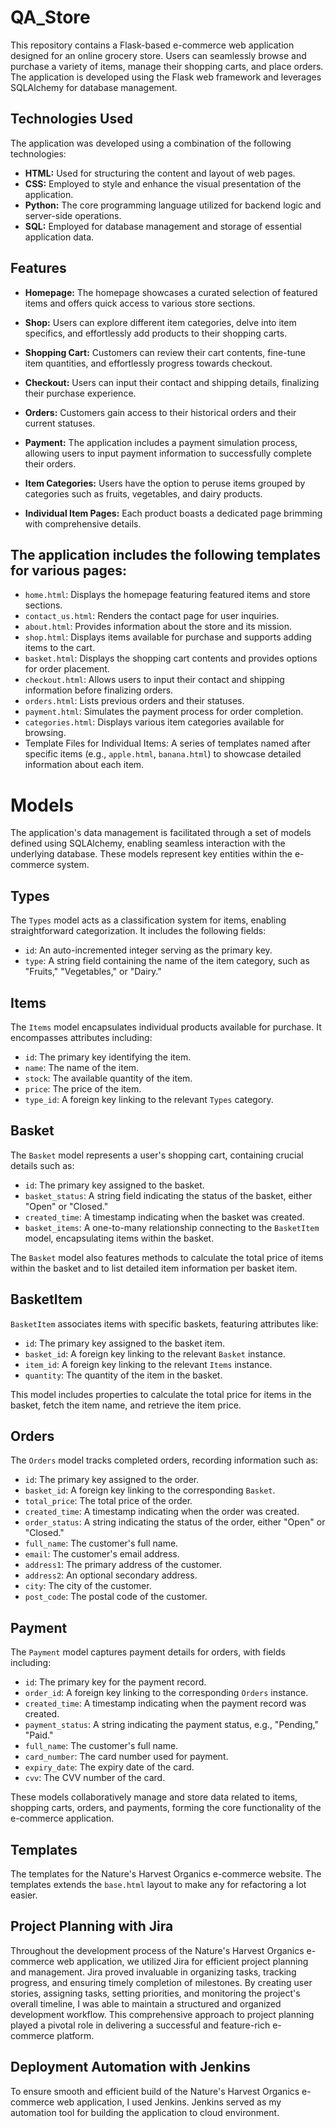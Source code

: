 # QA_Store

This repository contains a Flask-based e-commerce web application designed for an online grocery store. Users can seamlessly browse and purchase a variety of items, manage their shopping carts, and place orders. The application is developed using the Flask web framework and leverages SQLAlchemy for database management.

## Technologies Used

The application was developed using a combination of the following technologies:

- **HTML:** Used for structuring the content and layout of web pages.
- **CSS:** Employed to style and enhance the visual presentation of the application.
- **Python:** The core programming language utilized for backend logic and server-side operations.
- **SQL:** Employed for database management and storage of essential application data.

## Features

- **Homepage:** The homepage showcases a curated selection of featured items and offers quick access to various store sections.

- **Shop:** Users can explore different item categories, delve into item specifics, and effortlessly add products to their shopping carts.

- **Shopping Cart:** Customers can review their cart contents, fine-tune item quantities, and effortlessly progress towards checkout.

- **Checkout:** Users can input their contact and shipping details, finalizing their purchase experience.

- **Orders:** Customers gain access to their historical orders and their current statuses.

- **Payment:** The application includes a payment simulation process, allowing users to input payment information to successfully complete their orders.

- **Item Categories:** Users have the option to peruse items grouped by categories such as fruits, vegetables, and dairy products.

- **Individual Item Pages:** Each product boasts a dedicated page brimming with comprehensive details.

## The application includes the following templates for various pages:

- `home.html`: Displays the homepage featuring featured items and store sections.
- `contact_us.html`: Renders the contact page for user inquiries.
- `about.html`: Provides information about the store and its mission.
- `shop.html`: Displays items available for purchase and supports adding items to the cart.
- `basket.html`: Displays the shopping cart contents and provides options for order placement.
- `checkout.html`: Allows users to input their contact and shipping information before finalizing orders.
- `orders.html`: Lists previous orders and their statuses.
- `payment.html`: Simulates the payment process for order completion.
- `categories.html`: Displays various item categories available for browsing.
- Template Files for Individual Items: A series of templates named after specific items (e.g., `apple.html`, `banana.html`) to showcase detailed information about each item.

# Models

The application's data management is facilitated through a set of models defined using SQLAlchemy, enabling seamless interaction with the underlying database. These models represent key entities within the e-commerce system.

## Types

The `Types` model acts as a classification system for items, enabling straightforward categorization. It includes the following fields:

- `id`: An auto-incremented integer serving as the primary key.
- `type`: A string field containing the name of the item category, such as "Fruits," "Vegetables," or "Dairy."

## Items

The `Items` model encapsulates individual products available for purchase. It encompasses attributes including:

- `id`: The primary key identifying the item.
- `name`: The name of the item.
- `stock`: The available quantity of the item.
- `price`: The price of the item.
- `type_id`: A foreign key linking to the relevant `Types` category.

## Basket

The `Basket` model represents a user's shopping cart, containing crucial details such as:

- `id`: The primary key assigned to the basket.
- `basket_status`: A string field indicating the status of the basket, either "Open" or "Closed."
- `created_time`: A timestamp indicating when the basket was created.
- `basket_items`: A one-to-many relationship connecting to the `BasketItem` model, encapsulating items within the basket.

The `Basket` model also features methods to calculate the total price of items within the basket and to list detailed item information per basket item.

## BasketItem

`BasketItem` associates items with specific baskets, featuring attributes like:

- `id`: The primary key assigned to the basket item.
- `basket_id`: A foreign key linking to the relevant `Basket` instance.
- `item_id`: A foreign key linking to the relevant `Items` instance.
- `quantity`: The quantity of the item in the basket.

This model includes properties to calculate the total price for items in the basket, fetch the item name, and retrieve the item price.

## Orders

The `Orders` model tracks completed orders, recording information such as:

- `id`: The primary key assigned to the order.
- `basket_id`: A foreign key linking to the corresponding `Basket`.
- `total_price`: The total price of the order.
- `created_time`: A timestamp indicating when the order was created.
- `order_status`: A string indicating the status of the order, either "Open" or "Closed."
- `full_name`: The customer's full name.
- `email`: The customer's email address.
- `address1`: The primary address of the customer.
- `address2`: An optional secondary address.
- `city`: The city of the customer.
- `post_code`: The postal code of the customer.

## Payment

The `Payment` model captures payment details for orders, with fields including:

- `id`: The primary key for the payment record.
- `order_id`: A foreign key linking to the corresponding `Orders` instance.
- `created_time`: A timestamp indicating when the payment record was created.
- `payment_status`: A string indicating the payment status, e.g., "Pending," "Paid."
- `full_name`: The customer's full name.
- `card_number`: The card number used for payment.
- `expiry_date`: The expiry date of the card.
- `cvv`: The CVV number of the card.

These models collaboratively manage and store data related to items, shopping carts, orders, and payments, forming the core functionality of the e-commerce application.

## Templates

The templates for the Nature's Harvest Organics e-commerce website. The templates extends the `base.html` layout to make any for refactoring a lot easier.

## Project Planning with Jira

Throughout the development process of the Nature's Harvest Organics e-commerce web application, we utilized Jira for efficient project planning and management. Jira proved invaluable in organizing tasks, tracking progress, and ensuring timely completion of milestones. By creating user stories, assigning tasks, setting priorities, and monitoring the project's overall timeline, I was able to maintain a structured and organized development workflow. This comprehensive approach to project planning played a pivotal role in delivering a successful and feature-rich e-commerce platform.

## Deployment Automation with Jenkins

To ensure smooth and efficient build of the Nature's Harvest Organics e-commerce web application, I used Jenkins. Jenkins served as my automation tool for building the application to cloud environment.




